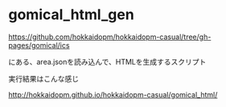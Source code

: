 # gomical_html_gen

 https://github.com/hokkaidopm/hokkaidopm-casual/tree/gh-pages/gomical/ics

 にある、area.jsonを読み込んで、HTMLを生成するスクリプト



 実行結果はこんな感じ

 http://hokkaidopm.github.io/hokkaidopm-casual/gomical_html/